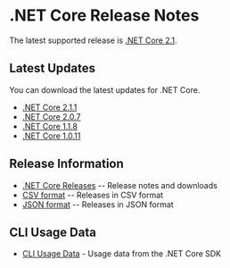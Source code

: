 # .NET Core Release Notes

The latest supported release is [.NET Core 2.1](2.1/2.1.0.md). 

## Latest Updates

You can download the latest updates for .NET Core.

* [.NET Core 2.1.1](download-archives/2.1.1-download.md)
* [.NET Core 2.0.7](download-archives/2.1.200-sdk-download.md)
* [.NET Core 1.1.8](download-archives/1.1.8-download.md)
* [.NET Core 1.0.11](download-archives/1.0.11-download.md)

## Release Information

* [.NET Core Releases](download-archive.md) -- Release notes and downloads
* [CSV format](releases.csv) -- Releases in CSV format
* [JSON format](releases.json) -- Releases in JSON format

## CLI Usage Data

* [CLI Usage Data](cli-usage-data.md) - Usage data from the .NET Core SDK
